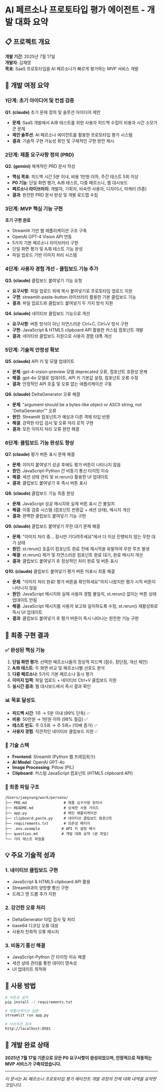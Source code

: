 # AI 페르소나 프로토타입 평가 에이전트 - 개발 대화 요약

## 📋 프로젝트 개요
**개발 기간**: 2025년 7월 17일  
**개발자**: 김재영  
**목표**: SaaS 프로토타입을 AI 페르소나가 빠르게 평가하는 MVP 서비스 개발

## 🚀 개발 여정 요약

### 1단계: 초기 아이디어 및 컨셉 검증
**Q1. (claude)** 초기 문제 정의 및 솔루션 아이디어 제안
- **문제**: SaaS 개발에서 A/B 테스트를 위한 사용자 피드백 수집이 비용과 시간 소모가 큰 문제
- **제안 솔루션**: AI 페르소나 에이전트를 활용한 프로토타입 평가 시스템
- **결과**: 기술적 구현 가능성 확인 및 구체적인 구현 방안 제시

### 2단계: 제품 요구사항 정의 (PRD)
**Q2. (gemini)** 체계적인 PRD 문서 작성
- **핵심 목표**: 피드백 시간 5분 이내, 비용 1만원 이하, 주간 테스트 5회 이상
- **P0 기능**: 단일 화면 평가, A/B 테스트, 다중 페르소나, 웹 대시보드
- **페르소나 라이브러리**: 개발자, 기획자, 비숙련 사용자, 디자이너, 마케터 (5종)
- **결과**: 완전한 PRD 문서 완성 및 개발 로드맵 수립

### 3단계: MVP 핵심 기능 구현
**초기 구현 완료**
- Streamlit 기반 웹 애플리케이션 구조 구축
- OpenAI GPT-4 Vision API 연동
- 5가지 기본 페르소나 라이브러리 구현
- 단일 화면 평가 및 A/B 테스트 기능 완성
- 파일 업로드 기반 이미지 처리 시스템

### 4단계: 사용자 경험 개선 - 클립보드 기능 추가
**Q3. (claude)** 클립보드 붙여넣기 기능 요청
- **요구사항**: 파일 업로드 외에 복사 붙여넣기로 프로토타입 업로드 지원
- **구현**: streamlit-paste-button 라이브러리 활용한 기본 클립보드 기능
- **결과**: 파일 업로드와 클립보드 붙여넣기 두 가지 방식 지원

**Q4. (claude)** 네이티브 클립보드 기능으로 개선
- **요구사항**: 버튼 방식이 아닌 자연스러운 Ctrl+C, Ctrl+V 방식 구현
- **구현**: JavaScript & HTML5 clipboard API 활용한 커스텀 컴포넌트 개발
- **결과**: 네이티브 클립보드 지원으로 사용자 경험 대폭 개선

### 5단계: 기술적 안정성 확보
**Q5. (claude)** API 키 및 모델 업데이트
- **문제**: gpt-4-vision-preview 모델 deprecated 오류, 컴포넌트 호환성 문제
- **해결**: gpt-4o 모델로 업데이트, API 키 기본값 설정, 컴포넌트 오류 수정
- **결과**: 안정적인 API 호출 및 오류 없는 애플리케이션 구동

**Q6. (claude)** DeltaGenerator 오류 해결
- **문제**: "argument should be a bytes-like object or ASCII string, not 'DeltaGenerator'" 오류
- **원인**: Streamlit 컴포넌트가 예상과 다른 객체 타입 반환
- **해결**: 강력한 타입 검사 및 오류 처리 로직 구현
- **결과**: 모든 이미지 처리 오류 완전 해결

### 6단계: 클립보드 기능 완성도 향상
**Q7. (claude)** 평가 버튼 표시 문제 해결
- **문제**: 이미지 붙여넣기 성공 후에도 평가 버튼이 나타나지 않음
- **원인**: JavaScript-Python 간 비동기 통신 타이밍 이슈
- **해결**: 세션 상태 관리 및 st.rerun() 활용한 UI 업데이트
- **결과**: 클립보드 붙여넣기 후 즉시 버튼 표시

**Q8. (claude)** 클립보드 기능 최종 완성
- **문제**: JavaScript 성공 메시지와 실제 버튼 표시 간 불일치
- **해결**: 이중 검증 시스템 (컴포넌트 반환값 + 세션 상태), 메시지 개선
- **결과**: 완벽한 클립보드 붙여넣기 기능 구현

**Q9. (claude)** 클립보드 붙여넣기 무한 대기 문제 해결
- **문제**: "이미지 처리 중... 잠시만 기다려주세요"에서 더 이상 진행되지 않는 무한 대기 상태
- **원인**: st.rerun() 호출이 컴포넌트 완료 전에 재시작을 유발하여 무한 루프 발생
- **해결**: st.rerun() 제거 및 자연스러운 컴포넌트 완료 대기, 완료 메시지 개선
- **결과**: 클립보드 붙여넣기 후 정상적인 처리 완료 및 버튼 표시

**Q10. (claude)** 클립보드 붙여넣기 평가 버튼 미표시 최종 해결
- **문제**: "이미지 처리 완료! 평가 버튼을 확인하세요"까지 나왔지만 평가 시작 버튼이 나타나지 않음
- **원인**: JavaScript 메시지와 실제 사용자 경험 불일치, st.rerun() 없이는 버튼 상태 업데이트 안됨
- **해결**: JavaScript 메시지를 사용자 보고와 일치하도록 수정, st.rerun() 재활성화로 즉시 UI 업데이트
- **결과**: 클립보드 붙여넣기 후 평가 버튼이 즉시 나타나는 완전한 기능 구현

## 🎯 최종 구현 결과

### ✅ 완성된 핵심 기능
1. **단일 화면 평가**: 선택한 페르소나들의 정성적 피드백 (점수, 장단점, 개선 제안)
2. **A/B 테스트**: 두 화면 비교 및 페르소나별 선호도 분석
3. **다중 페르소나**: 5가지 기본 페르소나 동시 평가
4. **이미지 입력**: 파일 업로드 + 네이티브 Ctrl+V 클립보드 지원
5. **실시간 결과**: 웹 대시보드에서 즉시 결과 확인

### 📊 목표 달성도
- **피드백 시간**: 1주 → 5분 이내 (99% 단축) ✅
- **비용**: 50만원 → 1만원 이하 (98% 절감) ✅
- **테스트 빈도**: 주 0.5회 → 주 5회+ (10배 증가) ✅
- **사용자 경험**: 직관적인 네이티브 클립보드 지원 ✅

### 🔧 기술 스택
- **Frontend**: Streamlit (Python 웹 프레임워크)
- **AI Model**: OpenAI GPT-4o
- **Image Processing**: Pillow (PIL)
- **Clipboard**: 커스텀 JavaScript 컴포넌트 (HTML5 clipboard API)

### 📁 최종 파일 구조
```
/Users/jaeyoung/work/persona/
├── PRD.md                 # 제품 요구사항 정의서
├── README.md              # 상세한 사용 가이드
├── app.py                 # 메인 애플리케이션
├── clipboard_paste.py     # 네이티브 클립보드 컴포넌트
├── requirements.txt       # 의존성 패키지
├── .env.example          # API 키 설정 예시
├── question.md           # 개발 대화 요약 (본 파일)
└── 기타 테스트 파일들
```

## 💡 주요 기술적 성과

### 1. 네이티브 클립보드 구현
- JavaScript & HTML5 clipboard API 활용
- Streamlit과의 양방향 통신 구현
- 드래그 앤 드롭 추가 지원

### 2. 강건한 오류 처리
- DeltaGenerator 타입 검사 및 처리
- base64 디코딩 오류 대응
- 사용자 친화적 오류 메시지

### 3. 비동기 통신 해결
- JavaScript-Python 간 타이밍 이슈 해결
- 세션 상태 관리를 통한 데이터 영속성
- UI 업데이트 최적화

## 🚀 사용 방법
```bash
# 의존성 설치
pip install -r requirements.txt

# 애플리케이션 실행
streamlit run app.py

# 브라우저 접속
http://localhost:8501
```

## 📝 개발 완료 상태
**2025년 7월 17일 기준으로 모든 P0 요구사항이 완성되었으며, 안정적으로 작동하는 MVP 서비스가 구축되었습니다.**

---
*이 문서는 AI 페르소나 프로토타입 평가 에이전트 개발 과정의 전체 대화 내역을 요약한 것입니다.*